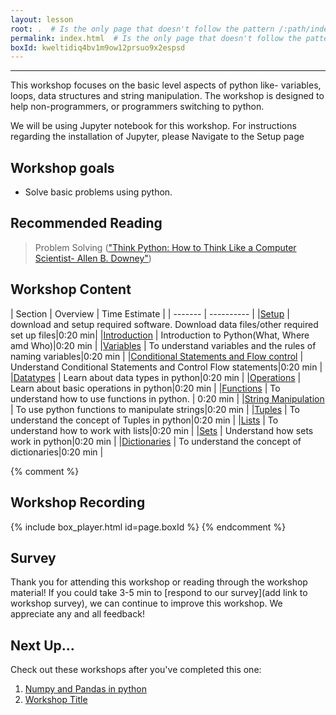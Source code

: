 ```yaml
---
layout: lesson
root: .  # Is the only page that doesn't follow the pattern /:path/index.html
permalink: index.html  # Is the only page that doesn't follow the pattern /:path/index.html
boxId: kweltidiq4bv1m9ow12prsuo9x2espsd
---
```



-------------------------------------------
This workshop focuses on the basic level aspects of python like- variables, loops, data structures and string manipulation. The workshop is designed to help non-programmers, or programmers switching to python.

We will be using Jupyter notebook for this workshop. For instructions regarding the installation of Jupyter, please Navigate to the Setup page


## Workshop goals
- Solve basic problems using python.

## Recommended Reading
> Problem Solving (["Think Python: How to Think Like a Computer Scientist- Allen B. Downey"](https://greenteapress.com/thinkpython/html/index.html))


## Workshop Content 

| Section    | Overview | Time Estimate |
| ------- | ---------- |
|[Setup](https://uic-library.github.io/Python_Intro/00-setup/index.html)    | download and setup required software. Download data files/other required set up files|0:20 min|
|[Introduction](https://uic-library.github.io/Python_Intro/01-introduction/index.html)    | Introduction to Python(What, Where amd Who)|0:20 min | 
|[Variables](https://uic-library.github.io/Python_Intro/02-Variables/index.html)    | To understand variables and the rules of naming variables|0:20 min | 
|[Conditional Statements and Flow control](https://uic-library.github.io/Python_Intro/03-ConditionalStatements/index.html)    | Understand Conditional Statements and Control Flow statements|0:20 min | 
|[Datatypes](https://uic-library.github.io/Python_Intro/04-Datatypes/index.html)    | Learn about data types in python|0:20 min | 
|[Operations](https://uic-library.github.io/Python_Intro/05-Operations/index.html)    | Learn about basic operations in python|0:20 min | 
|[Functions](https://uic-library.github.io/Python_Intro/06-Functions/index.html)    | To understand how to use functions in python. | 0:20 min | 
|[String Manipulation](https://uic-library.github.io/Python_Intro/07-string_manipulation/index.html)    | To use python functions to manipulate strings|0:20 min | 
|[Tuples](https://uic-library.github.io/Python_Intro/08-Tuples/index.html)    | To understand the concept of Tuples in python|0:20 min | 
|[Lists](https://uic-library.github.io/Python_Intro/09-Lists/index.html)    | To understand how to work with lists|0:20 min |
|[Sets](https://uic-library.github.io/Python_Intro/10-Sets/index.html)    | Understand how sets work in python|0:20 min | 
|[Dictionaries](https://uic-library.github.io/Python_Intro/11-Dictionaries/index.html)    | To understand the concept of dictionaries|0:20 min | 



{% comment %}

## Workshop Recording

{% include box_player.html id=page.boxId %}
{% endcomment %}

## Survey

Thank you for attending this workshop or reading through the workshop material! If you could take 3-5 min to [respond to our survey](add link to workshop survey), we can continue to improve this workshop. We appreciate any and all feedback!


## Next Up...
Check out these workshops after you've completed this one:
1. [Numpy and Pandas in python](https://uic-library.github.io/Python-Pandas-Numpy)
2. [Workshop Title]()

